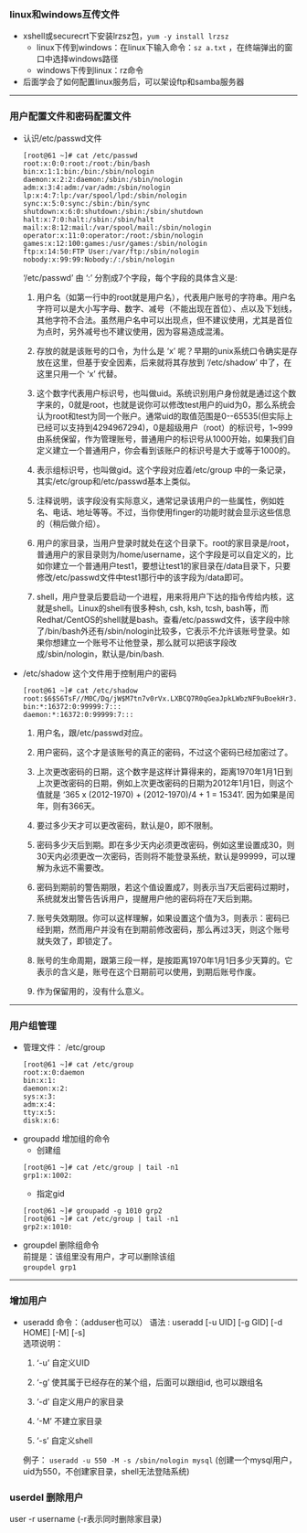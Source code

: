 ### linux和windows互传文件
* xshell或securecrt下安装lrzsz包，```yum -y install lrzsz```  
    * linux下传到windows：在linux下输入命令：```sz a.txt``` ，在终端弹出的窗口中选择windows路径  
    * windows下传到linux：rz命令  
* 后面学会了如何配置linux服务后，可以架设ftp和samba服务器  
--------------------------------------------------------
### 用户配置文件和密码配置文件 
* 认识/etc/passwd文件  
  ``` 
  [root@61 ~]# cat /etc/passwd
  root:x:0:0:root:/root:/bin/bash
  bin:x:1:1:bin:/bin:/sbin/nologin
  daemon:x:2:2:daemon:/sbin:/sbin/nologin
  adm:x:3:4:adm:/var/adm:/sbin/nologin
  lp:x:4:7:lp:/var/spool/lpd:/sbin/nologin
  sync:x:5:0:sync:/sbin:/bin/sync
  shutdown:x:6:0:shutdown:/sbin:/sbin/shutdown
  halt:x:7:0:halt:/sbin:/sbin/halt
  mail:x:8:12:mail:/var/spool/mail:/sbin/nologin
  operator:x:11:0:operator:/root:/sbin/nologin
  games:x:12:100:games:/usr/games:/sbin/nologin
  ftp:x:14:50:FTP User:/var/ftp:/sbin/nologin
  nobody:x:99:99:Nobody:/:/sbin/nologin
  ```  

  ‘/etc/passwd’ 由 ‘:’ 分割成7个字段，每个字段的具体含义是:

    1. 用户名（如第一行中的root就是用户名），代表用户账号的字符串。用户名字符可以是大小写字母、数字、减号（不能出现在首位）、点以及下划线，其他字符不合法。虽然用户名中可以出现点，但不建议使用，尤其是首位为点时，另外减号也不建议使用，因为容易造成混淆。

    2. 存放的就是该账号的口令，为什么是 ‘x’ 呢？早期的unix系统口令确实是存放在这里，但基于安全因素，后来就将其存放到 ‘/etc/shadow’ 中了，在这里只用一个 ‘x’ 代替。

    3. 这个数字代表用户标识号，也叫做uid。系统识别用户身份就是通过这个数字来的，0就是root，也就是说你可以修改test用户的uid为0，那么系统会认为root和test为同一个账户。通常uid的取值范围是0--65535(但实际上已经可以支持到4294967294)，0是超级用户（root）的标识号，1~999由系统保留，作为管理账号，普通用户的标识号从1000开始，如果我们自定义建立一个普通用户，你会看到该账户的标识号是大于或等于1000的。

    4. 表示组标识号，也叫做gid。这个字段对应着/etc/group 中的一条记录，其实/etc/group和/etc/passwd基本上类似。

    5. 注释说明，该字段没有实际意义，通常记录该用户的一些属性，例如姓名、电话、地址等等。不过，当你使用finger的功能时就会显示这些信息的（稍后做介绍）。

    6. 用户的家目录，当用户登录时就处在这个目录下。root的家目录是/root，普通用户的家目录则为/home/username，这个字段是可以自定义的，比如你建立一个普通用户test1，要想让test1的家目录在/data目录下，只要修改/etc/passwd文件中test1那行中的该字段为/data即可。

    7. shell，用户登录后要启动一个进程，用来将用户下达的指令传给内核，这就是shell。Linux的shell有很多种sh, csh, ksh, tcsh, bash等，而Redhat/CentOS的shell就是bash。查看/etc/passwd文件，该字段中除了/bin/bash外还有/sbin/nologin比较多，它表示不允许该账号登录。如果你想建立一个账号不让他登录，那么就可以把该字段改成/sbin/nologin，默认是/bin/bash.  

* /etc/shadow 这个文件用于控制用户的密码  
  ```
  [root@61 ~]# cat /etc/shadow
  root:$6$S6TsF//M0C/Dq/jW$M7tn7v0rVx.LXBCQ7R0qGeaJpkLWbzNF9uBoekHr3.vmNHV3AWJy2GN0963XV5sgGjN2TLPr9YLeQWcDdTKJj.:17317:0:99999:7:::
  bin:*:16372:0:99999:7:::
  daemon:*:16372:0:99999:7:::
  ```  
    1. 用户名，跟/etc/passwd对应。

    2. 用户密码，这个才是该账号的真正的密码，不过这个密码已经加密过了。

    3. 上次更改密码的日期，这个数字是这样计算得来的，距离1970年1月1日到上次更改密码的日期，例如上次更改密码的日期为2012年1月1日，则这个值就是 ‘365 x (2012-1970) + (2012-1970)/4 + 1 = 15341’. 因为如果是闰年，则有366天。

    4. 要过多少天才可以更改密码，默认是0，即不限制。

    5. 密码多少天后到期。即在多少天内必须更改密码，例如这里设置成30，则30天内必须更改一次密码，否则将不能登录系统，默认是99999，可以理解为永远不需要改。

    6. 密码到期前的警告期限，若这个值设置成7，则表示当7天后密码过期时，系统就发出警告告诉用户，提醒用户他的密码将在7天后到期。

    7. 账号失效期限。你可以这样理解，如果设置这个值为3，则表示：密码已经到期，然而用户并没有在到期前修改密码，那么再过3天，则这个账号就失效了，即锁定了。

    8. 账号的生命周期，跟第三段一样，是按距离1970年1月1日多少天算的。它表示的含义是，账号在这个日期前可以使用，到期后账号作废。

    9. 作为保留用的，没有什么意义。

-----------------------------------------------------------------------------------------------
### 用户组管理  
* 管理文件： /etc/group  
   ```
   [root@61 ~]# cat /etc/group
   root:x:0:daemon
   bin:x:1:
   daemon:x:2:
   sys:x:3:
   adm:x:4:
   tty:x:5:
   disk:x:6:
   ``` 
* groupadd 增加组的命令  
  * 创建组
  ```
  [root@61 ~]# cat /etc/group | tail -n1
  grp1:x:1002:
  ```  
  * 指定gid  
  ```
  [root@61 ~]# groupadd -g 1010 grp2
  [root@61 ~]# cat /etc/group | tail -n1                          
  grp2:x:1010:
  ```  
* groupdel 删除组命令  
  前提是：该组里没有用户，才可以删除该组  
  ```groupdel grp1``` 
-----------------------------------------------------------------------------
### 增加用户  
* useradd 命令：（adduser也可以） 
  语法 : useradd [-u UID] [-g GID] [-d HOME] [-M] [-s]  
  选项说明：  
  1. ‘-u’ 自定义UID

  2. ‘-g’ 使其属于已经存在的某个组，后面可以跟组id, 也可以跟组名

  3. ‘-d’ 自定义用户的家目录

  4. ‘-M’ 不建立家目录

  5. ‘-s’ 自定义shell  
  
  例子： ```useradd -u 550 -M -s /sbin/nologin mysql``` (创建一个mysql用户，uid为550，不创建家目录，shell无法登陆系统)  

### userdel 删除用户
  user -r username   (-r表示同时删除家目录)


